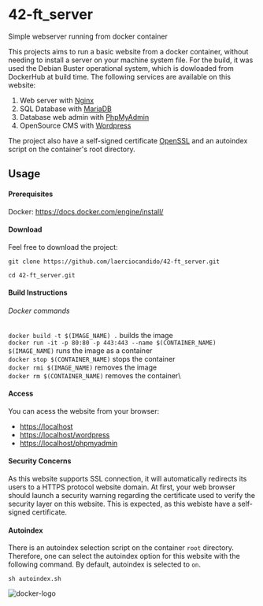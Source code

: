 # 42-ft_server

Simple webserver running from docker container

  This projects aims to run a basic website from a docker container, without needing to install a server on your machine system file. For the build, it was used the Debian Buster operational system, which is dowloaded from DockerHub at build time. The following services are available on this website:
  
1. Web server with [Nginx](https://www.nginx.com/)
2. SQL Database with [MariaDB](https://www.mariadb.org/)
3. Database web admin with [PhpMyAdmin](https://www.phpmyadmin.net/)
4. OpenSource CMS with [Wordpress](https://www.wordpress.com/)

The project also have a self-signed certificate [OpenSSL](https://www.openssl.org/) and an autoindex script on the container's root directory.

## Usage

#### Prerequisites

Docker: https://docs.docker.com/engine/install/

#### Download
Feel free to download the project:
```
git clone https://github.com/laerciocandido/42-ft_server.git
```

```
cd 42-ft_server.git
```

#### Build Instructions

###### Docker commands

`docker build -t $(IMAGE_NAME) .` builds the image\
`docker run -it -p 80:80 -p 443:443 --name $(CONTAINER_NAME) $(IMAGE_NAME)` runs the image as a container\
`docker stop $(CONTAINER_NAME)` stops the container\
`docker rmi $(IMAGE_NAME)` removes the image\
`docker rm $(CONTAINER_NAME)` removes the container\

#### Access

You can acess the website from your browser:

- <https://localhost>
- <https://localhost/wordpress>
- <https://localhost/phpmyadmin>

#### Security Concerns
As this website supports SSL connection, it will automatically redirects its users to a HTTPS protocol website domain. At first, your web browser should launch a security warning regarding the certificate used to verify the security layer on this website. This is expected, as this webiste have a self-signed certificate.

#### Autoindex

 There is an autoindex selection script on the container `root` directory. Therefore, one can select the autoindex option for this website with the following command. By default, autoindex is selected to `on`.

    sh autoindex.sh
    

![docker-logo](https://user-images.githubusercontent.com/56961723/85928195-716b5780-b8ab-11ea-940e-6fb29546fb25.png)
